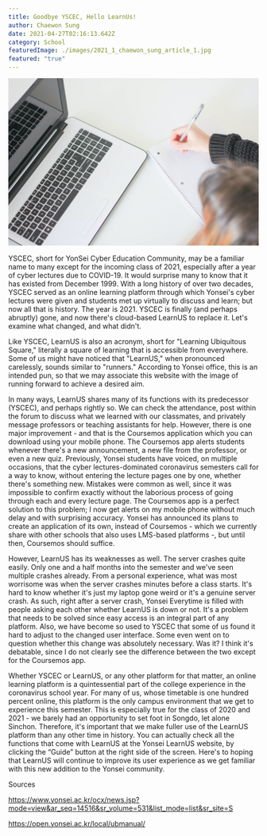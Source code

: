 ```yaml
---
title: Goodbye YSCEC, Hello LearnUs!
author: Chaewon Sung
date: 2021-04-27T02:16:13.642Z
category: School
featuredImage: ./images/2021_1_chaewon_sung_article_1.jpg
featured: "true"
---
```

![](images/2021_1_chaewon_sung_article_1.jpg)

<!--StartFragment-->

YSCEC, short for YonSei Cyber Education Community, may be a familiar name to many except for the incoming class of 2021, especially after a year of cyber lectures due to COVID-19. It would surprise many to know that it has existed from December 1999. With a long history of over two decades, YSCEC served as an online learning platform through which Yonsei's cyber lectures were given and students met up virtually to discuss and learn; but now all that is history. The year is 2021. YSCEC is finally (and perhaps abruptly) gone, and now there's cloud-based LearnUS to replace it. Let's examine what changed, and what didn't.



Like YSCEC, LearnUS is also an acronym, short for "Learning Ubiquitous Square," literally a square of learning that is accessible from everywhere. Some of us might have noticed that "LearnUS," when pronounced carelessly, sounds similar to "runners." According to Yonsei office, this is an intended pun, so that we may associate this website with the image of running forward to achieve a desired aim.



In many ways, LearnUS shares many of its functions with its predecessor (YSCEC), and perhaps rightly so. We can check the attendance, post within the forum to discuss what we learned with our classmates, and privately message professors or teaching assistants for help. However, there is one major improvement - and that is the Coursemos application which you can download using your mobile phone. The Coursemos app alerts students whenever there's a new announcement, a new file from the professor, or even a new quiz. Previously, Yonsei students have voiced, on multiple occasions, that the cyber lectures-dominated coronavirus semesters call for a way to know, without entering the lecture pages one by one, whether there's something new. Mistakes were common as well, since it was impossible to confirm exactly without the laborious process of going through each and every lecture page. The Coursemos app is a perfect solution to this problem; I now get alerts on my mobile phone without much delay and with surprising accuracy. Yonsei has announced its plans to create an application of its own, instead of Coursemos - which we currently share with other schools that also uses LMS-based platforms -, but until then, Coursemos should suffice.



However, LearnUS has its weaknesses as well. The server crashes quite easily. Only one and a half months into the semester and we've seen multiple crashes already. From a personal experience, what was most worrisome was when the server crashes minutes before a class starts. It's hard to know whether it's just my laptop gone weird or it's a genuine server crash. As such, right after a server crash, Yonsei Everytime is filled with people asking each other whether LearnUS is down or not. It's a problem that needs to be solved since easy access is an integral part of any platform. Also, we have become so used to YSCEC that some of us found it hard to adjust to the changed user interface. Some even went on to question whether this change was absolutely necessary. Was it? I think it's debatable, since I do not clearly see the difference between the two except for the Coursemos app.



Whether YSCEC or LearnUS, or any other platform for that matter, an online learning platform is a quintessential part of the college experience in the coronavirus school year. For many of us, whose timetable is one hundred percent online, this platform is the only campus environment that we get to experience this semester. This is especially true for the class of 2020 and 2021 - we barely had an opportunity to set foot in Songdo, let alone Sinchon. Therefore, it's important that we make fuller use of the LearnUS platform than any other time in history. You can actually check all the functions that come with LearnUS at the Yonsei LearnUS website, by clicking the “Guide” button at the right side of the screen. Here's to hoping that LearnUS will continue to improve its user experience as we get familiar with this new addition to the Yonsei community.



Sources

<https://www.yonsei.ac.kr/ocx/news.jsp?mode=view&ar_seq=14516&sr_volume=531&list_mode=list&sr_site=S>

<https://open.yonsei.ac.kr/local/ubmanual/>

<!--EndFragment-->